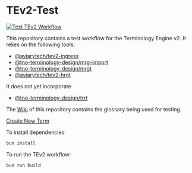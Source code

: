 # TEv2-Test

[![Test TEv2 Workflow](https://github.com/aviarytech/tev2-test/actions/workflows/main.yml/badge.svg?branch=master)](https://github.com/aviarytech/tev2-test/actions/workflows/main.yml)

This repository contains a test workflow for the Terminology Engine v2. It relies on the following tools:

* [@aviarytech/tev2-ingress](https://github.com/aviarytech/tev2-ingress)
* [@tno-terminology-design/mrg-import](https://github.com/tno-terminology-design/mrg-import)
* [@tno-terminology-design/mrgt](https://github.com/tno-terminology-design/mrgt)
* [@aviarytech/tev2-hrgt](https://github.com/aviarytech/tev2-hrgt)

It does not yet incorporate

* [@tno-terminology-design/trrt](https://github.com/tno-terminology-design/trrt)

The [Wiki](https://github.com/aviarytech/tev2-test/wiki) of this repository contains the glossary being used for testing.

[Create New Term](https://github.com/aviarytech/tev2-test/wiki/new?template=new-term.md&title=%5BTERM%5D+%3Cword+or+phrase+you+are+adding%3E)


To install dependencies:

```bash
bun install
```

To run the TEv2 workflow:

```bash
bun run build
```

